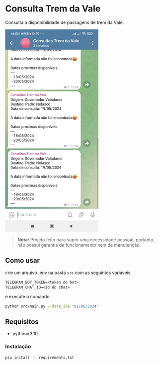 # Consulta Trem da Vale

Consulta a disponibilidade de passagens de trem da Vale.

<img src="assets/screenshot.jpg" width="300">

> **Nota:** Projeto feito para suprir uma necessidade pessoal, portanto, não possui garantia de funcionamento nem de manutenção.

## Como usar

crie um arquivo .env na pasta `src` com as seguintes variáveis:

```env
TELEGRAM_BOT_TOKEN=<token do bot>
TELEGRAM_CHAT_ID=<id do chat>
```

e execute o comando:

```bash
python src/main.py --data_ida "01/06/2024"
```

## Requisitos

- python=3.10

### Instalação

```bash
pip install -r requirements.txt
```